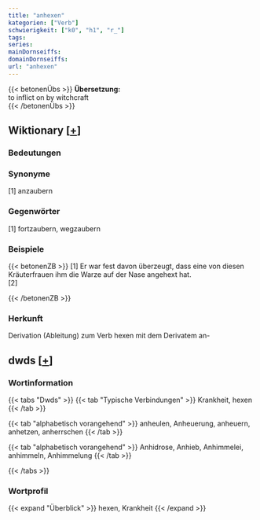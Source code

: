 ```yaml
---
title: "anhexen"
kategorien: ["Verb"]
schwierigkeit: ["k0", "h1", "r_"]
tags:
series:
mainDornseiffs:
domainDornseiffs:
url: "anhexen"
---
```


{{< betonenÜbs >}}
**Übersetzung:**  
to inflict on by witchcraft  
{{< /betonenÜbs >}}

## Wiktionary [[+](https://de.wiktionary.org/wiki/anhexen)]

### Bedeutungen

### Synonyme
[1] anzaubern  

### Gegenwörter
[1] fortzaubern, wegzaubern  

### Beispiele
{{< betonenZB >}}
[1] Er war fest davon überzeugt, dass eine von diesen Kräuterfrauen ihm die Warze auf der Nase angehext hat.  
[2]  

{{< /betonenZB >}}
### Herkunft
Derivation (Ableitung) zum Verb hexen mit dem Derivatem an-  



## dwds [[+](https://www.dwds.de/wb/anhexen)]

### Wortinformation
{{< tabs "Dwds" >}}
{{< tab "Typische Verbindungen" >}}
Krankheit, hexen
{{< /tab >}}

{{< tab "alphabetisch vorangehend" >}}
anheulen, Anheuerung, anheuern, anhetzen, anherrschen
{{< /tab >}}

{{< tab "alphabetisch vorangehend" >}}
Anhidrose, Anhieb, Anhimmelei, anhimmeln, Anhimmelung
{{< /tab >}}

{{< /tabs >}}

### Wortprofil
{{< expand "Überblick" >}} hexen, Krankheit {{< /expand >}}


